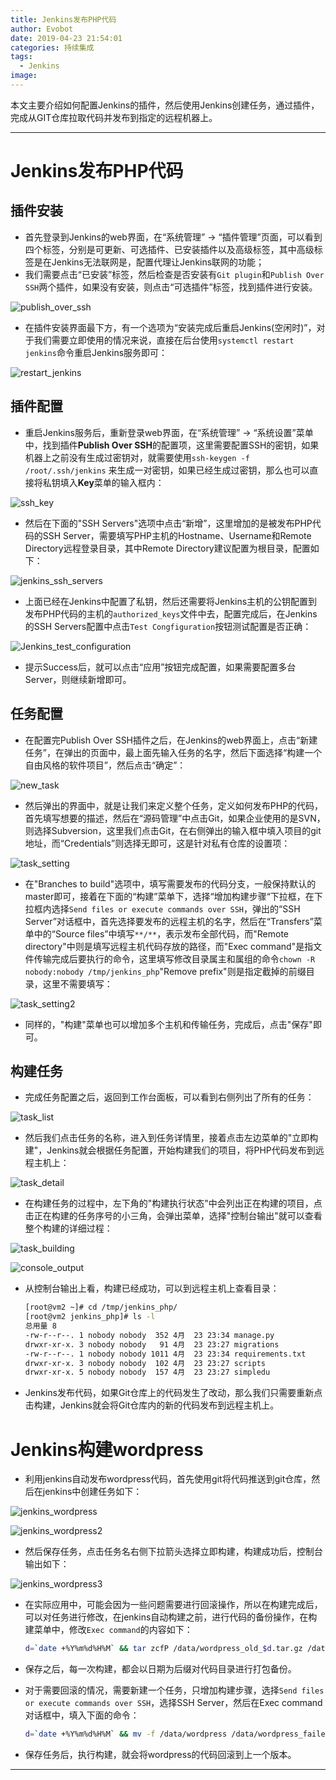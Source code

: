 ```yaml
---
title: Jenkins发布PHP代码
author: Evobot
date: 2019-04-23 21:54:01
categories: 持续集成
tags:
  - Jenkins
image:
---
```




本文主要介绍如何配置Jenkins的插件，然后使用Jenkins创建任务，通过插件，完成从GIT仓库拉取代码并发布到指定的远程机器上。

<!--more-->

---

# Jenkins发布PHP代码

## 插件安装

- 首先登录到Jenkins的web界面，在“系统管理” -> “插件管理”页面，可以看到四个标签，分别是可更新、可选插件、已安装插件以及高级标签，其中高级标签是在Jenkins无法联网是，配置代理让Jenkins联网的功能；
- 我们需要点击“已安装”标签，然后检查是否安装有`Git plugin`和`Publish Over SSH`两个插件，如果没有安装，则点击“可选插件”标签，找到插件进行安装。

![publish_over_ssh](https://s2.ax1x.com/2019/04/23/EEgQ9H.png)

- 在插件安装界面最下方，有一个选项为“安装完成后重启Jenkins(空闲时)”，对于我们需要立即使用的情况来说，直接在后台使用`systemctl restart jenkins`命令重启Jenkins服务即可：

![restart_jenkins](https://s2.ax1x.com/2019/04/23/EEgh8J.png)

## 插件配置

- 重启Jenkins服务后，重新登录web界面，在“系统管理” -> “系统设置”菜单中，找到插件**Publish Over SSH**的配置项，这里需要配置SSH的密钥，如果机器上之前没有生成过密钥对，就需要使用`ssh-keygen -f /root/.ssh/jenkins` 来生成一对密钥，如果已经生成过密钥，那么也可以直接将私钥填入**Key**菜单的输入框内：

![ssh_key](https://s2.ax1x.com/2019/04/23/EE2MZV.png)

- 然后在下面的"SSH Servers"选项中点击“新增”，这里增加的是被发布PHP代码的SSH Server，需要填写PHP主机的Hostname、Username和Remote Directory远程登录目录，其中Remote Directory建议配置为根目录，配置如下：

![jenkins_ssh_servers](https://s2.ax1x.com/2019/04/23/EERKld.png)

- 上面已经在Jenkins中配置了私钥，然后还需要将Jenkins主机的公钥配置到发布PHP代码的主机的`authorized_keys`文件中去，配置完成后，在Jenkins的SSH Servers配置中点击`Test Congfiguration`按钮测试配置是否正确：

![Jenkins_test_configuration](https://s2.ax1x.com/2019/04/23/EERtfg.png)

- 提示Success后，就可以点击“应用”按钮完成配置，如果需要配置多台Server，则继续新增即可。

## 任务配置

- 在配置完Publish Over SSH插件之后，在Jenkins的web界面上，点击“新建任务”，在弹出的页面中，最上面先输入任务的名字，然后下面选择“构建一个自由风格的软件项目”，然后点击“确定”：

![new_task](https://s2.ax1x.com/2019/04/23/EEW3v9.png)

- 然后弹出的界面中，就是让我们来定义整个任务，定义如何发布PHP的代码，首先填写想要的描述，然后在“源码管理”中点击Git，如果企业使用的是SVN，则选择Subversion，这里我们点击Git，在右侧弹出的输入框中填入项目的git地址，而“Credentials”则选择无即可，这是针对私有仓库的设置项：

![task_setting](https://s2.ax1x.com/2019/04/23/EEfVRe.png)

- 在"Branches to build"选项中，填写需要发布的代码分支，一般保持默认的master即可，接着在下面的“构建”菜单下，选择“增加构建步骤“下拉框，在下拉框内选择`Send files or execute commands over SSH`，弹出的“SSH Server”对话框中，首先选择要发布的远程主机的名字，然后在“Transfers”菜单中的“Source files”中填写`**/**`，表示发布全部代码，而"Remote directory"中则是填写远程主机代码存放的路径，而"Exec command"是指文件传输完成后要执行的命令，这里填写修改目录属主和属组的命令`chown -R nobody:nobody /tmp/jenkins_php`"Remove prefix"则是指定截掉的前缀目录，这里不需要填写：

![task_setting2](https://s2.ax1x.com/2019/04/23/EEhR1g.png)

- 同样的，"构建"菜单也可以增加多个主机和传输任务，完成后，点击"保存"即可。

## 构建任务

- 完成任务配置之后，返回到工作台面板，可以看到右侧列出了所有的任务：

![task_list](https://s2.ax1x.com/2019/04/23/EEh5Bn.png)

- 然后我们点击任务的名称，进入到任务详情里，接着点击左边菜单的"立即构建"，Jenkins就会根据任务配置，开始构建我们的项目，将PHP代码发布到远程主机上：

![task_detail](https://s2.ax1x.com/2019/04/23/EE4F3D.png)



- 在构建任务的过程中，左下角的"构建执行状态"中会列出正在构建的项目，点击正在构建的任务序号的小三角，会弹出菜单，选择"控制台输出"就可以查看整个构建的详细过程：

![task_building](https://s2.ax1x.com/2019/04/23/EE4JDs.png)

![console_output](https://s2.ax1x.com/2019/04/23/EE4a5V.png)

- 从控制台输出上看，构建已经成功，可以到远程主机上查看目录：

  ```bash
  [root@vm2 ~]# cd /tmp/jenkins_php/
  [root@vm2 jenkins_php]# ls -l
  总用量 8
  -rw-r--r--. 1 nobody nobody  352 4月  23 23:34 manage.py
  drwxr-xr-x. 3 nobody nobody   91 4月  23 23:27 migrations
  -rw-r--r--. 1 nobody nobody 1011 4月  23 23:34 requirements.txt
  drwxr-xr-x. 3 nobody nobody  102 4月  23 23:27 scripts
  drwxr-xr-x. 5 nobody nobody  157 4月  23 23:27 simpledu
  
  ```

- Jenkins发布代码，如果Git仓库上的代码发生了改动，那么我们只需要重新点击构建，Jenkins就会将Git仓库内的新的代码发布到远程主机上。

# Jenkins构建wordpress

- 利用jenkins自动发布wordpress代码，首先使用git将代码推送到git仓库，然后在jenkins中创建任务如下：

![jenkins_wordpress](https://s2.ax1x.com/2019/05/12/E49EaF.png)

![jenkins_wordpress2](https://s2.ax1x.com/2019/05/12/E49ePJ.png)

- 然后保存任务，点击任务名右侧下拉箭头选择立即构建，构建成功后，控制台输出如下：

![jenkins_wordpress3](https://s2.ax1x.com/2019/05/12/E49Qr6.png)

- 在实际应用中，可能会因为一些问题需要进行回滚操作，所以在构建完成后，可以对任务进行修改，在jenkins自动构建之前，进行代码的备份操作，在构建菜单中，修改`Exec command`的内容如下：

  ```bash
  d=`date +%Y%m%d%H%M` && tar zcfP /data/wordpress_old_$d.tar.gz /data/wordpress/  && chown -R apache:apache /data/wordpress
  ```

- 保存之后，每一次构建，都会以日期为后缀对代码目录进行打包备份。

- 对于需要回滚的情况，需要新建一个任务，只增加构建步骤，选择`Send files or execute commands over SSH`，选择SSH Server，然后在Exec command对话框中，填入下面的命令：

  ```bash
  d=`date +%Y%m%d%H%M` && mv -f /data/wordpress /data/wordpress_failed_$d && tar zxfP `ls -tl /data/*.tar.gz|awk 'NR==2{print $NF}'`
  
  ```

- 保存任务后，执行构建，就会将wordpress的代码回滚到上一个版本。

---



